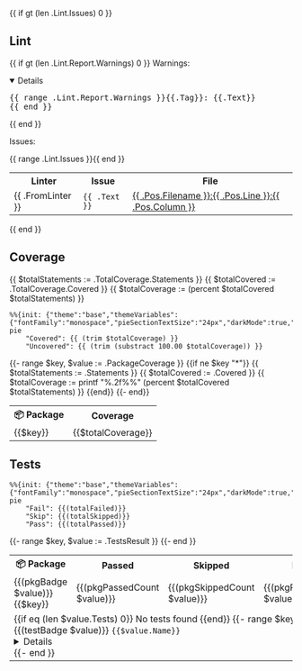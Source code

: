 {{ if gt (len .Lint.Issues) 0 }}
## Lint
{{ if gt (len .Lint.Report.Warnings) 0 }}
Warnings: 
<details open>
<pre>{{ range .Lint.Report.Warnings }}{{.Tag}}: {{.Text}}
{{ end }} 
</pre>
</details>
{{ end }}


Issues:
<table>
    <tr>
        <th>Linter</th>
        <th>Issue</th>
        <th>File</th> 
    </tr>
    {{ range .Lint.Issues }}<tr>
        <td>{{ .FromLinter }}</td>
        <td><code>{{ .Text }}</code></td>
        <td>
          <a href="{{ (link .Pos.Filename .Pos.Line) }}">
            {{ .Pos.Filename }}:{{ .Pos.Line }}:{{ .Pos.Column }}
          </a>
        </td>
</tr>{{ end }}
</table>
{{ end }}


## Coverage
{{ $totalStatements := .TotalCoverage.Statements }}
{{ $totalCovered := .TotalCoverage.Covered }}
{{ $totalCoverage := (percent $totalCovered $totalStatements) }}
```mermaid
%%{init: {"theme":"base","themeVariables":{"fontFamily":"monospace","pieSectionTextSize":"24px","darkMode":true,"pie1":"#2da44e","pie2":"#cf222e"}}}%%
pie
    "Covered": {{ (trim $totalCoverage) }}
    "Uncovered": {{ (trim (substract 100.00 $totalCoverage)) }}
```

<table>
<tr>
    <th>📦 Package</th>
    <th>Coverage</th> 
</tr>
{{- range $key, $value := .PackageCoverage }}
{{if ne $key "*"}}
<tr>
    <td>{{$key}}</td>
{{ $totalStatements := .Statements }}
{{ $totalCovered := .Covered }}
{{ $totalCoverage := printf "%.2f%%" (percent $totalCovered $totalStatements) }}
<td>{{$totalCoverage}}</td>
</tr> 
{{end}}
{{- end}}
</table>

## Tests
```mermaid
%%{init: {"theme":"base","themeVariables":{"fontFamily":"monospace","pieSectionTextSize":"24px","darkMode":true,"pie1":"#2da44e","pie2":"#cf222e","pie3":"#dbab0a"}}}%%
pie
    "Fail": {{(totalFailed)}}
    "Skip": {{(totalSkipped)}}
    "Pass": {{(totalPassed)}}
```
<table>
    <tr>
        <th>📦 Package</th>
        <th>Passed</th>
        <th>Skipped</th>
        <th>Failed</th>
        <th>Duration</th>
    </tr>
{{- range $key, $value := .TestsResult }}
    <tr>
    <td>{{(pkgBadge $value)}} {{$key}}</td>
    <td>{{(pkgPassedCount $value)}}</td>
    <td>{{(pkgSkippedCount $value)}}</td>
    <td>{{(pkgPassedCount $value)}}</td>
    <td>{{.Elapsed}}</td>
    </tr>
    <tr>
    <td colspan="5"> 
{{if eq (len $value.Tests) 0}}
No tests found
{{end}}
{{- range $key, $value := .Tests }}
        {{(testBadge $value)}} <code>{{$value.Name}}</code>
<details {{(detailOpened $value.Output)}}><pre><code>{{(testOutput $value)}}
</code></pre></details>
{{- end }}
    </td>
    </tr>
{{- end }}

</table> 